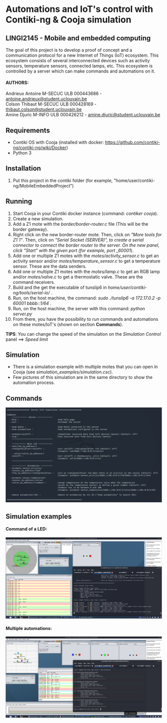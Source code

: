 # Automations and IoT's control with Contiki-ng & Cooja simulation

## LINGI2145 - Mobile and embedded computing

The goal of this project is to develop a proof of concept and a communication protocol for a new Internet of Things (IoT) ecosystem. This ecosystem consists of several interconnected devices such as activity sensors, temperature sensors, connected lamps, etc. This ecosystem is controlled by a server which can make commands and automations on it.

#### AUTHORS:

Andrieux Antoine M-SECUC ULB 000443686 - antoine.andrieux@student.uclouvain.be \
Colson Thibaut M-SECUC ULB 000428169 - thibaut.colson@student.uclouvain.be \
Amine Djuric M-INFO ULB 000426212 - amine.djuric@student.uclouvain.be

## Requirements

- Contiki OS with Cooja (installed with docker: https://github.com/contiki-ng/contiki-ng/wiki/Docker)
- Python 3

## Installation

1. Put this project in the contiki folder (for example, "home/user/contiki-ng/MobileEmbeddedProject")

## Running

1. Start Cooja in your Contiki docker instance (command: _contiker cooja_).
2. Create a new simulation.
3. Add a Z1 mote with the _border/border-router.c_ file (This will be the border gateway).
4. Right click on the new border-router mote. Then, click on _"More tools for Z1 1"_. Then, click on _"Serial Socket (SERVER)", to create a serial connector to connect the border router to the server. On the new panel, click _"Start"_ with the given port (for example, port \_60001_).
5. Add one or multiple Z1 motes with the _motes/activity_sensor.c_ to get an activity sensor and/or _motes/temperature_sensor.c_ to get a temperature sensor. These are the data senders.
6. Add one or multiple Z1 motes with the _motes/lamp.c_ to get an RGB lamp and/or _motes/valve.c_ to get a thermostatic valve. These are the command receivers.
7. Build and the get the executable of tunslip6 in _home/user/contiki-ng/tools/serial-io/_ .
8. Run, on the host machine, the command: _sudo ./tunslip6 -a 172.17.0.2 -p 60001 bbbb::1/64_ .
9. Run, on the host machine, the server with this command: _python server.py_
10. From there, you have the possibility to run commands and automations on these motes/IoT's (shown on section **Commands**).

**TIPS**: You can change the speed of the simulation on the _Simulation Control_ panel ==> _Speed limit_

## Simulation

- There is a simulation example with multiple motes that you can open in Cooja (see _simulation_examples/simulation.csc_).
- Few pictures of this simulation are in the same directory to show the automation process.

## Commands

![commands](commands.png)

## Simulation examples

#### Command of a LED:

![Led command](simulation_examples/Led_command.png)

#### Multiple automations:

![Results automations](simulation_examples/Multiple_automations.png)
